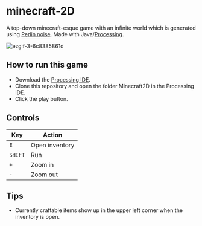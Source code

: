# minecraft-2D
A top-down minecraft-esque game with an infinite world which is generated using [Perlin noise](https://en.wikipedia.org/wiki/Perlin_noise). Made with Java/[Processing](https://processing.org/).

![ezgif-3-6c8385861d](https://github.com/akerfel/minecraft-2D/assets/45148959/94e0995a-d569-4ace-8449-1f432e0a2ca6)

## How to run this game
- Download the [Processing IDE](https://processing.org/download).
- Clone this repository and open the folder Minecraft2D in the Processing IDE.
- Click the play button.

## Controls
| Key    | Action         |
|--------|----------------|
| `E`    | Open inventory |
| `SHIFT`| Run            |
| `+`    | Zoom in        |
| `-`    | Zoom out       |

## Tips
- Currently craftable items show up in the upper left corner when the inventory is open.
